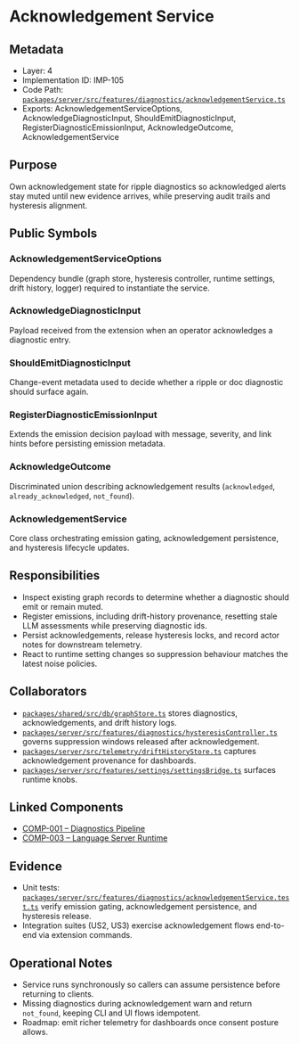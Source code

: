 # Acknowledgement Service

## Metadata
- Layer: 4
- Implementation ID: IMP-105
- Code Path: [`packages/server/src/features/diagnostics/acknowledgementService.ts`](../../../packages/server/src/features/diagnostics/acknowledgementService.ts)
- Exports: AcknowledgementServiceOptions, AcknowledgeDiagnosticInput, ShouldEmitDiagnosticInput, RegisterDiagnosticEmissionInput, AcknowledgeOutcome, AcknowledgementService

## Purpose
Own acknowledgement state for ripple diagnostics so acknowledged alerts stay muted until new evidence arrives, while preserving audit trails and hysteresis alignment.

## Public Symbols

### AcknowledgementServiceOptions
Dependency bundle (graph store, hysteresis controller, runtime settings, drift history, logger) required to instantiate the service.

### AcknowledgeDiagnosticInput
Payload received from the extension when an operator acknowledges a diagnostic entry.

### ShouldEmitDiagnosticInput
Change-event metadata used to decide whether a ripple or doc diagnostic should surface again.

### RegisterDiagnosticEmissionInput
Extends the emission decision payload with message, severity, and link hints before persisting emission metadata.

### AcknowledgeOutcome
Discriminated union describing acknowledgement results (`acknowledged`, `already_acknowledged`, `not_found`).

### AcknowledgementService
Core class orchestrating emission gating, acknowledgement persistence, and hysteresis lifecycle updates.

## Responsibilities
- Inspect existing graph records to determine whether a diagnostic should emit or remain muted.
- Register emissions, including drift-history provenance, resetting stale LLM assessments while preserving diagnostic ids.
- Persist acknowledgements, release hysteresis locks, and record actor notes for downstream telemetry.
- React to runtime setting changes so suppression behaviour matches the latest noise policies.

## Collaborators
- [`packages/shared/src/db/graphStore.ts`](../../../packages/shared/src/db/graphStore.ts) stores diagnostics, acknowledgements, and drift history logs.
- [`packages/server/src/features/diagnostics/hysteresisController.ts`](../../../packages/server/src/features/diagnostics/hysteresisController.ts) governs suppression windows released after acknowledgement.
- [`packages/server/src/telemetry/driftHistoryStore.ts`](../../../packages/server/src/telemetry/driftHistoryStore.ts) captures acknowledgement provenance for dashboards.
- [`packages/server/src/features/settings/settingsBridge.ts`](../../../packages/server/src/features/settings/settingsBridge.ts) surfaces runtime knobs.

## Linked Components
- [COMP-001 – Diagnostics Pipeline](../../layer-3/diagnostics-pipeline.mdmd.md)
- [COMP-003 – Language Server Runtime](../../layer-3/language-server-architecture.mdmd.md)

## Evidence
- Unit tests: [`packages/server/src/features/diagnostics/acknowledgementService.test.ts`](../../../packages/server/src/features/diagnostics/acknowledgementService.test.ts) verify emission gating, acknowledgement persistence, and hysteresis release.
- Integration suites (US2, US3) exercise acknowledgement flows end-to-end via extension commands.

## Operational Notes
- Service runs synchronously so callers can assume persistence before returning to clients.
- Missing diagnostics during acknowledgement warn and return `not_found`, keeping CLI and UI flows idempotent.
- Roadmap: emit richer telemetry for dashboards once consent posture allows.
